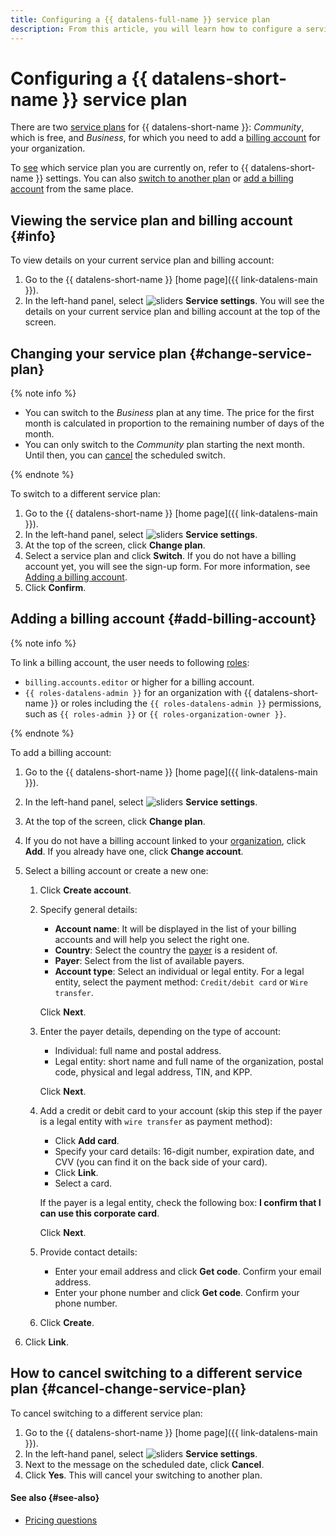 ```yaml
---
title: Configuring a {{ datalens-full-name }} service plan
description: From this article, you will learn how to configure a service plan for {{ datalens-short-name }} by choosing a plan and adding a billing account.
---
```


# Configuring a {{ datalens-short-name }} service plan

There are two [service plans](../pricing.md#service-plans) for {{ datalens-short-name }}: _Community_, which is free, and _Business_, for which you need to add a [billing account](../../billing/concepts/billing-account.md) for your organization.

To [see](#info) which service plan you are currently on, refer to {{ datalens-short-name }} settings. You can also [switch to another plan](#change-service-plan) or [add a billing account](#add-billing-account) from the same place.

## Viewing the service plan and billing account {#info}

To view details on your current service plan and billing account:

1. Go to the {{ datalens-short-name }} [home page]({{ link-datalens-main }}).
1. In the left-hand panel, select ![sliders](../../_assets/console-icons/sliders.svg) **Service settings**. You will see the details on your current service plan and billing account at the top of the screen.

## Changing your service plan {#change-service-plan}

{% note info %}

* You can switch to the _Business_ plan at any time. The price for the first month is calculated in proportion to the remaining number of days of the month.
* You can only switch to the _Community_ plan starting the next month. Until then, you can [cancel](#cancel-change-service-plan) the scheduled switch.

{% endnote %}

To switch to a different service plan:

1. Go to the {{ datalens-short-name }} [home page]({{ link-datalens-main }}).
1. In the left-hand panel, select ![sliders](../../_assets/console-icons/sliders.svg) **Service settings**.
1. At the top of the screen, click **Change plan**.
1. Select a service plan and click **Switch**. If you do not have a billing account yet, you will see the sign-up form. For more information, see [Adding a billing account](#add-billing-account).
1. Click **Confirm**.

## Adding a billing account {#add-billing-account}

{% note info %}

To link a billing account, the user needs to following [roles](../security/roles.md#service-roles):

* `billing.accounts.editor` or higher for a billing account.
* `{{ roles-datalens-admin }}` for an organization with {{ datalens-short-name }} or roles including the `{{ roles-datalens-admin }}` permissions, such as `{{ roles-admin }}` or `{{ roles-organization-owner }}`.

{% endnote %}

To add a billing account:

1. Go to the {{ datalens-short-name }} [home page]({{ link-datalens-main }}).
1. In the left-hand panel, select ![sliders](../../_assets/console-icons/sliders.svg) **Service settings**.
1. At the top of the screen, click **Change plan**.
1. If you do not have a billing account linked to your [organization](../concepts/organizations.md), click **Add**. If you already have one, click **Change account**.
1. Select a billing account or create a new one:

   1. Click **Create account**.
   1. Specify general details:

      * **Account name**: It will be displayed in the list of your billing accounts and will help you select the right one.
      * **Country**: Select the country the [payer](../../billing/concepts/glossary.md#payer) is a resident of.
      * **Payer**: Select from the list of available payers.
      * **Account type**: Select an individual or legal entity. For a legal entity, select the payment method: `Credit/debit card` or `Wire transfer`.

      Click **Next**.

   1. Enter the payer details, depending on the type of account:

      * Individual: full name and postal address.
      * Legal entity: short name and full name of the organization, postal code, physical and legal address, TIN, and KPP.

      Click **Next**.

   1. Add a credit or debit card to your account (skip this step if the payer is a legal entity with `wire transfer` as payment method):

      * Click **Add card**.
      * Specify your card details: 16-digit number, expiration date, and CVV (you can find it on the back side of your card).
      * Click **Link**.
      * Select a card.

      If the payer is a legal entity, check the following box: **I confirm that I can use this corporate card**.

      Click **Next**.

   1. Provide contact details:

      * Enter your email address and click **Get code**. Confirm your email address.
      * Enter your phone number and click **Get code**. Confirm your phone number.

   1. Click **Create**.

1. Click **Link**.

## How to cancel switching to a different service plan {#cancel-change-service-plan}

To cancel switching to a different service plan:

1. Go to the {{ datalens-short-name }} [home page]({{ link-datalens-main }}).
1. In the left-hand panel, select ![sliders](../../_assets/console-icons/sliders.svg) **Service settings**.
1. Next to the message on the scheduled date, click **Cancel**.
1. Click **Yes**. This will cancel your switching to another plan.

#### See also {#see-also}

* [Pricing questions](../qa/pricing.md)

